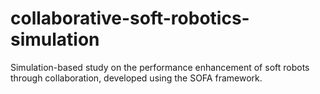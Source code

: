 # collaborative-soft-robotics-simulation
Simulation-based study on the performance enhancement of soft robots through collaboration, developed using the SOFA framework.
